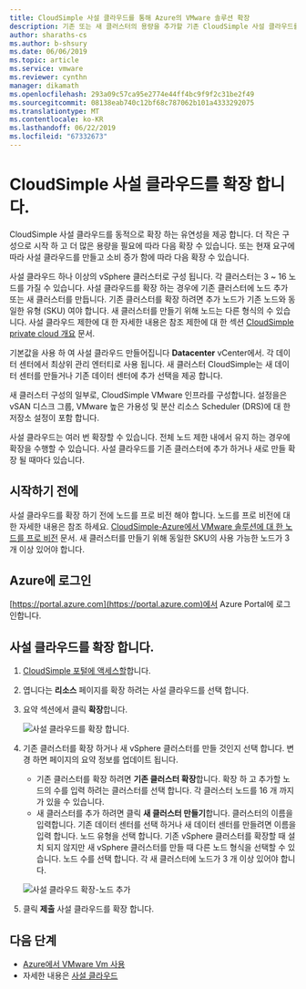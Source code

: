 ```yaml
---
title: CloudSimple 사설 클라우드를 통해 Azure의 VMware 솔루션 확장
description: 기존 또는 새 클러스터의 용량을 추가할 기존 CloudSimple 사설 클라우드를 확장 하는 방법을 설명 합니다.
author: sharaths-cs
ms.author: b-shsury
ms.date: 06/06/2019
ms.topic: article
ms.service: vmware
ms.reviewer: cynthn
manager: dikamath
ms.openlocfilehash: 293a09c57ca95e2774e44ff4bc9f9f2c31be2f49
ms.sourcegitcommit: 08138eab740c12bf68c787062b101a4333292075
ms.translationtype: MT
ms.contentlocale: ko-KR
ms.lasthandoff: 06/22/2019
ms.locfileid: "67332673"
---
```

# <a name="expand-a-cloudsimple-private-cloud"></a>CloudSimple 사설 클라우드를 확장 합니다.

CloudSimple 사설 클라우드를 동적으로 확장 하는 유연성을 제공 합니다. 더 작은 구성으로 시작 하 고 더 많은 용량을 필요에 따라 다음 확장 수 있습니다. 또는 현재 요구에 따라 사설 클라우드를 만들고 소비 증가 함에 따라 다음 확장 수 있습니다.

사설 클라우드 하나 이상의 vSphere 클러스터로 구성 됩니다. 각 클러스터는 3 ~ 16 노드를 가질 수 있습니다.  사설 클라우드를 확장 하는 경우에 기존 클러스터에 노드 추가 또는 새 클러스터를 만듭니다. 기존 클러스터를 확장 하려면 추가 노드가 기존 노드와 동일한 유형 (SKU) 여야 합니다. 새 클러스터를 만들기 위해 노드는 다른 형식의 수 있습니다. 사설 클라우드 제한에 대 한 자세한 내용은 참조 제한에 대 한 섹션 [CloudSimple private cloud 개요](cloudsimple-private-cloud.md) 문서.

기본값을 사용 하 여 사설 클라우드 만들어집니다 **Datacenter** vCenter에서.  각 데이터 센터에서 최상위 관리 엔터티로 사용 됩니다.  새 클러스터 CloudSimple는 새 데이터 센터를 만들거나 기존 데이터 센터에 추가 선택을 제공 합니다.

새 클러스터 구성의 일부로, CloudSimple VMware 인프라를 구성합니다.  설정을은 vSAN 디스크 그룹, VMware 높은 가용성 및 분산 리소스 Scheduler (DRS)에 대 한 저장소 설정이 포함 합니다.

사설 클라우드는 여러 번 확장할 수 있습니다. 전체 노드 제한 내에서 유지 하는 경우에 확장을 수행할 수 있습니다. 사설 클라우드를 기존 클러스터에 추가 하거나 새로 만들 확장 될 때마다 있습니다.

## <a name="before-you-begin"></a>시작하기 전에

사설 클라우드를 확장 하기 전에 노드를 프로 비전 해야 합니다.  노드를 프로 비전에 대 한 자세한 내용은 참조 하세요. [CloudSimple-Azure에서 VMware 솔루션에 대 한 노드를 프로 비전](create-nodes.md) 문서.  새 클러스터를 만들기 위해 동일한 SKU의 사용 가능한 노드가 3 개 이상 있어야 합니다.

## <a name="sign-in-to-azure"></a>Azure에 로그인

[https://portal.azure.com](https://portal.azure.com)에서 Azure Portal에 로그인합니다.

## <a name="expand-a-private-cloud"></a>사설 클라우드를 확장 합니다.

1. [CloudSimple 포털에 액세스할](access-cloudsimple-portal.md)합니다.

2. 엽니다는 **리소스** 페이지를 확장 하려는 사설 클라우드를 선택 합니다.

3. 요약 섹션에서 클릭 **확장**합니다.

    ![사설 클라우드를 확장 합니다.](media/resources-expand-private-cloud.png)

4. 기존 클러스터를 확장 하거나 새 vSphere 클러스터를 만들 것인지 선택 합니다. 변경 하면 페이지의 요약 정보를 업데이트 됩니다.

    * 기존 클러스터를 확장 하려면 **기존 클러스터 확장**합니다. 확장 하 고 추가할 노드의 수를 입력 하려는 클러스터를 선택 합니다. 각 클러스터 노드를 16 개 까지가 있을 수 있습니다.
    * 새 클러스터를 추가 하려면 클릭 **새 클러스터 만들기**합니다. 클러스터의 이름을 입력합니다. 기존 데이터 센터를 선택 하거나 새 데이터 센터를 만들려면 이름을 입력 합니다. 노드 유형을 선택 합니다. 기존 vSphere 클러스터를 확장할 때 설치 되지 않지만 새 vSphere 클러스터를 만들 때 다른 노드 형식을 선택할 수 있습니다. 노드 수를 선택 합니다. 각 새 클러스터에 노드가 3 개 이상 있어야 합니다.

    ![사설 클라우드 확장-노드 추가](media/resources-expand-private-cloud-add-nodes.png)

5. 클릭 **제출** 사설 클라우드를 확장 합니다.

## <a name="next-steps"></a>다음 단계

* [Azure에서 VMware Vm 사용](quickstart-create-vmware-virtual-machine.md)
* 자세한 내용은 [사설 클라우드](cloudsimple-private-cloud.md)